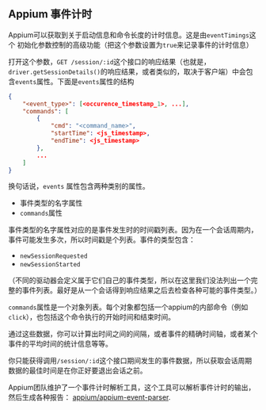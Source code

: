 
## Appium 事件计时

Appium可以获取到关于启动信息和命令长度的计时信息。这是由`eventTimings`这个 初始化参数控制的高级功能（把这个参数设置为`true`来记录事件的计时信息）

打开这个参数，`GET /session/:id`这个接口的响应结果（也就是，`driver.getSessionDetails()`的响应结果，或者类似的，取决于客户端）中会包含`events`属性。下面是`events`属性的结构


```json
{
    "<event_type>": [<occurence_timestamp_1>, ...],
    "commands": [
        {
            "cmd": "<command_name>",
            "startTime": <js_timestamp>,
            "endTime": <js_timestamp>
        },
        ...
    ]
}
```

换句话说，`events` 属性包含两种类别的属性。

* 事件类型的名字属性
* `commands`属性

事件类型的名字属性对应的是事件发生时的时间戳列表。因为在一个会话周期内，事件可能发生多次，所以时间戳是个列表。事件的类型包含：


* `newSessionRequested`
* `newSessionStarted`

（不同的驱动器会定义属于它们自己的事件类型，所以在这里我们没法列出一个完整的事件列表。最好是从一个会话得到响应结果之后去检查各种可能的事件类型。）

`commands`属性是一个对象列表。每个对象都包括一个appium的内部命令（例如 `click`），也包括这个命令执行的开始时间和结束时间。

通过这些数据，你可以计算出时间之间的间隔，或者事件的精确时间轴，或者某个事件的平均时间的统计信息等等。

你只能获得调用`/session/:id`这个接口期间发生的事件数据，所以获取会话周期数据的最佳时间是在你正好要退出会话之前。

Appium团队维护了一个事件计时解析工具，这个工具可以解析事件计时的输出，然后生成各种报告：
[appium/appium-event-parser](https://github.com/appium/appium-event-parser).
